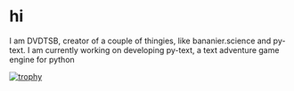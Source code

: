 # hi
I am DVDTSB, creator of a couple of thingies, like bananier.science and py-text.
I am currently working on developing py-text, a text adventure game engine for python

[![trophy](https://github-profile-trophy.vercel.app/?username=DVDTSB&theme=onedark)](https://github.com/ryo-ma/github-profile-trophy)
